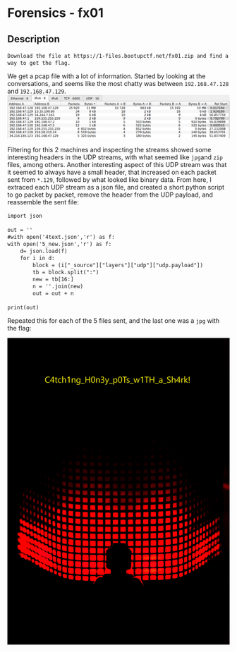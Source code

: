 # Forensics - fx01
## Description
```
Download the file at https://1-files.bootupctf.net/fx01.zip and find a way to get the flag.
``` 

We get a pcap file with a lot of information. Started by looking at the conversations, and seems like the most chatty was between `192.168.47.128` and `192.168.47.129`.
![pcap](./img/fx01.png)

Filtering for this 2 machines and inspecting the streams showed some interesting headers in the UDP streams, with what seemed like `jpg`and `zip` files, among others.
Another interesting aspect of this UDP stream was that it seemed to always have a small header, that increased on each packet sent from `*.129`, followed by what looked like binary data.
From here, I extraced each UDP stream as a json file, and created a short python script to go packet by packet, remove the header from the UDP payload, and reassemble the sent file:

```
import json

out = ''
#with open('4text.json','r') as f:
with open('5_new.json','r') as f:
    d= json.load(f)
    for i in d:
        block = (i["_source"]["layers"]["udp"]["udp.payload"])
        tb = block.split(":")
        new = tb[16:]
        n = ''.join(new)
        out = out + n

print(out)
```

Repeated this for each of the 5 files sent, and the last one was a `jpg` with the flag:

![flag](./img/fx01_flag.jpg)

